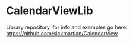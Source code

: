 # CalendarViewLib

Library repository, for info and examples go here: https://github.com/sickmartian/CalendarView

